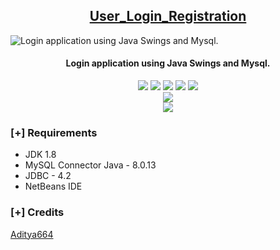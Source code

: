 <h2 align="center"><u>User_Login_Registration</u></h2>

![Login application using Java Swings and Mysql.](https://camo.githubusercontent.com/3384b45aad02c86e398ac9fefe04ec3428d5a22d39c45b44694c3d38ab104575/68747470733a2f2f322e62702e626c6f6773706f742e636f6d2f2d5549437175763164424d552f58475949587179684b65492f414141414141414152384d2f45766a743341445559455971774448504c686c5f6c4b355f465472625f565a7067434c63424741732f73313630302f4a6176612e706e67)
<h4 align="center"> Login application using Java Swings and Mysql. </h4>

<p align="center">
    <img src="https://img.shields.io/github/stars/Aditya664/User_Login_Registration?style=for-the-badge&color=orange">
    <img src="https://img.shields.io/github/forks/Aditya664/User_Login_Registration?style=for-the-badge&color=purple">
    <img src="https://img.shields.io/github/license/Aditya664/User_Login_Registration?style=for-the-badge&color=blue">
    <img src="https://img.shields.io/github/issues/Aditya664/User_Login_Registration?style=for-the-badge&color=red">
    <img src="https://img.shields.io/github/contributors/Aditya664/User_Login_Registration?style=for-the-badge&color=cyan">
<br>
    <img src="https://img.shields.io/badge/Author-Aditya -magenta?style=flat-square">
<br>
    <img src="https://github-readme-stats.vercel.app/api/pin/?username=Aditya664&repo=User_Login_Registration&theme=synthwave">
</p>

### [+] Requirements
 - JDK 1.8
 - MySQL Connector Java - 8.0.13
 - JDBC - 4.2
 - NetBeans IDE

### [+] Credits 
<a href="https://github.com/Aditya664/Aditya664">Aditya664</a>

